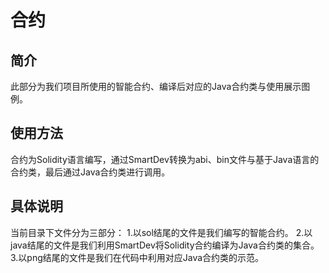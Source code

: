# 合约
## 简介
此部分为我们项目所使用的智能合约、编译后对应的Java合约类与使用展示图例。
## 使用方法
合约为Solidity语言编写，通过SmartDev转换为abi、bin文件与基于Java语言的合约类，最后通过Java合约类进行调用。
## 具体说明
当前目录下文件分为三部分：
1.以sol结尾的文件是我们编写的智能合约。
2.以java结尾的文件是我们利用SmartDev将Solidity合约编译为Java合约类的集合。
3.以png结尾的文件是我们在代码中利用对应Java合约类的示范。
